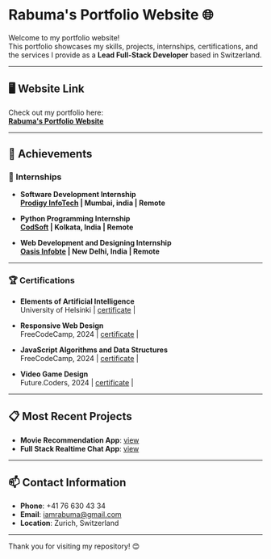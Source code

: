 # Rabuma's Portfolio Website 🌐

Welcome to my portfolio website!  
This portfolio showcases my skills, projects, internships, certifications, and the services I provide as a **Lead Full-Stack Developer** based in Switzerland.  

---

## 🖥️ Website Link
Check out my portfolio here:  
**[Rabuma's Portfolio Website](https://rabumaabraham.github.io/)**  

---

## 🌟 Achievements
### 📌 Internships
- **Software Development Internship**  
  **[Prodigy InfoTech](https://prodigyinfotech.dev/) | Mumbai, india | Remote**
  
- **Python Programming Internship**  
  **[CodSoft](https://www.codsoft.in/) | Kolkata, India | Remote**  

- **Web Development and Designing Internship**  
  **[Oasis Infobte](https://oasisinfobyte.com/) | New Delhi, India | Remote**  

---

### 🏆 Certifications
- **Elements of Artificial Intelligence**  
  University of Helsinki | [certificate](https://rabumaabraham.github.io/documents/c4.pdf) |

- **Responsive Web Design**  
  FreeCodeCamp, 2024 | [certificate](https://www.freecodecamp.org/certification/rabuma/responsive-web-design) | 

- **JavaScript Algorithms and Data Structures**  
  FreeCodeCamp, 2024 | [certificate](https://www.freecodecamp.org/certification/rabuma/javascript-algorithms-and-data-structures-v8) | 

- **Video Game Design**  
  Future.Coders, 2024 | [certificate](https://rabumaabraham.github.io/documents/c3.pdf) |  

---



## 📋 Most Recent Projects
- **Movie Recommendation App**: [view](https://rabumaabraham.github.io/movie-recommendation-app/)  
- **Full Stack Realtime Chat App**: [view](https://chat-app-mern-1-85en.onrender.com/)      

---

## 📫 Contact Information
- **Phone**: +41 76 630 43 34  
- **Email**: iamrabuma@gmail.com  
- **Location**: Zurich, Switzerland  

---

Thank you for visiting my repository! 😊  
